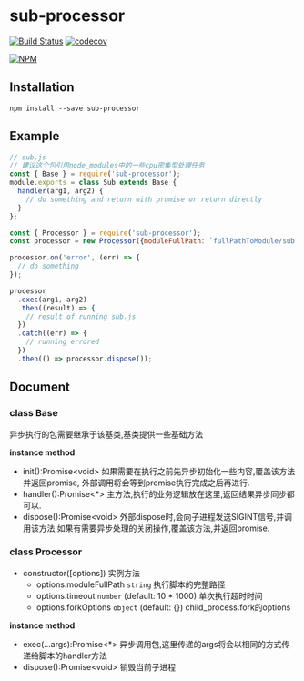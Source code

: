 # sub-processor
[![Build Status](https://travis-ci.org/MarvinWilliam/sub-processor.svg?branch=master)](https://travis-ci.org/MarvinWilliam/sub-processor)
[![codecov](https://codecov.io/gh/MarvinWilliam/sub-processor/branch/master/graph/badge.svg)](https://codecov.io/gh/MarvinWilliam/sub-processor)

[![NPM](https://nodei.co/npm/sub-processor.png)](https://nodei.co/npm/sub-processor/)

## Installation
```npm
npm install --save sub-processor
```

## Example
```javascript
// sub.js
// 建议这个包引用node_modules中的一些cpu密集型处理任务
const { Base } = require('sub-processor');
module.exports = class Sub extends Base {
  handler(arg1, arg2) {
    // do something and return with promise or return directly  
  }
};
```

```javascript
const { Processor } = require('sub-processor');
const processor = new Processor({moduleFullPath: `fullPathToModule/sub.js`});

processor.on('error', (err) => {
  // do something
});

processor
  .exec(arg1, arg2)
  .then((result) => {
    // result of running sub.js 
  })
  .catch((err) => {
    // running errored
  })
  .then(() => processor.dispose());
```

## Document
### class Base
异步执行的包需要继承于该基类,基类提供一些基础方法

**instance method**
* init():Promise\<void\> 如果需要在执行之前先异步初始化一些内容,覆盖该方法并返回promise, 外部调用将会等到promise执行完成之后再进行.
* handler():Promise\<*\> 主方法,执行的业务逻辑放在这里,返回结果异步同步都可以.
* dispose():Promise\<void\> 外部dispose时,会向子进程发送SIGINT信号,并调用该方法,如果有需要异步处理的关闭操作,覆盖该方法,并返回promise.

### class Processor

* constructor(\[options\]) 实例方法
   * options.moduleFullPath `string` 执行脚本的完整路径
   * options.timeout `number` (default: 10 * 1000) 单次执行超时时间
   * options.forkOptions  `object` (default: {}) child_process.fork的options
 
**instance method**
 * exec(...args):Promise\<*\> 异步调用包,这里传递的args将会以相同的方式传递给脚本的handler方法
 * dispose():Promise\<void\> 销毁当前子进程

